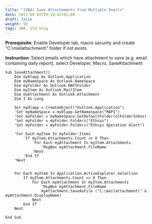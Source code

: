 ```yaml
---
title: "[VBA] Save Attachements from Multiple Emails"
date: 2013-09-02T09:19:42+01:00
draft: false
weight: 50
tags: VBA, old blog
---
```


**Prerequisite**: Enable Developer tab, macro security and create “C:\mailattachment\” folder if not exists

**Instruction**: Select emails which have attachment to save (e.g. email containing daily report), select Developer, Macro, SaveAttachment

```
Sub SaveAttachment()
    Dim myOlapp As Outlook.Application
    Dim myNameSpace As Outlook.NameSpace
    Dim myFolder As Outlook.MAPIFolder
    Dim myItem As Outlook.MailItem
    Dim myAttachment As Outlook.Attachment
    Dim I As Long
      
    Set myOlapp = CreateObject("Outlook.Application")
    'Set myNameSpace = myOlapp.GetNamespace("MAPI")
    'Set myFolder = myNameSpace.GetDefaultFolder(olFolderInbox)
    'Set myFolder = myFolder.Folders("Ethsys")
    'Set myFolder = myFolder.Folders("Ethsys Operation Alert")
      
    'For Each myItem In myFolder.Items
        'If myItem.Attachments.Count <> 0 Then
            'For Each myAttachment In myItem.Attachments
                'MsgBox myAttachment.FileName
            'Next
        'End If
    'Next
     
     
    For Each myItem In Application.ActiveExplorer.Selection
        If myItem.Attachments.Count <> 0 Then
            For Each myAttachment In myItem.Attachments
                'MsgBox myAttachment.FileName
                myAttachment.SaveAsFile ("C:\mailattachment\" & myAttachment.DisplayName)
            Next
        End If
    Next
     
End Sub
```